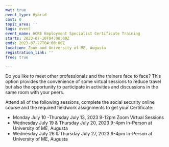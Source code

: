 ```yaml
---
mwt: true
event_type: Hybrid
cost: 0
topic_area: ''
tags: event
event_name: ACRE Employment Specialist Certificate Training
starts: 2023-07-10T04:00:00Z
ends: 2023-07-27T04:00:00Z
location: Zoom and University of ME, Augusta
registration_link: ''
free: true

---
```

Do you like to meet other professionals and the trainers face to face? This option provides the convenience of some virtual sessions to reduce travel but also the opportunity to participate in activities and discussions in the same room with your peers.

 Attend all of the following sessions, complete the social security online course and the required fieldwork assignments to get your Certificate:

* Monday July 10 -Thursday July 13, 2023 9-12pm Zoom Virtual Sessions
* Wednesday July 19 & Thursday July 20, 2023 9-4pm In-Person at University of ME, Augusta
* Wednesday July 26 & Thursday July 27, 2023 9-4pm In-Person at University of ME, Augusta